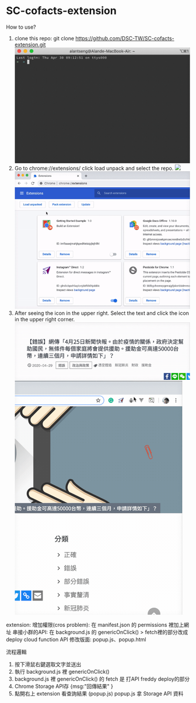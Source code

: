 # SC-cofacts-extension
How to use?
1. clone this repo: git clone https://github.com/DSC-TW/SC-cofacts-extension.git
![](img/clone.gif)
2. Go to chrome://extensions/ click load unpack and select the repo.
![](img/chrome.gif)
![](img/load.gif)
3. After seeing the icon in the upper right.
Select the text and click the icon in the upper right corner.
![](img/select.gif)
![](img/click.gif)

extension:
增加權限(cros problem):
在 manifest.json 的 permissions 裡加上網址
串接小群的API:
在 background.js 的 genericOnClick() > fetch裡的部分改成deploy cloud function API
修改版面:
popup.js、popup.html


流程邏輯
1. 按下滑鼠右鍵選取文字並送出
2. 執行 background.js 裡 genericOnClick() 
3. background.js 裡 genericOnClick() 的 fetch 是 打API freddy deploy的部分
4. Chrome Storage API存 {msg:"回傳結果" }
5. 點開右上 extension 看查詢結果 (popup.js) popup.js 拿 Storage API 資料

